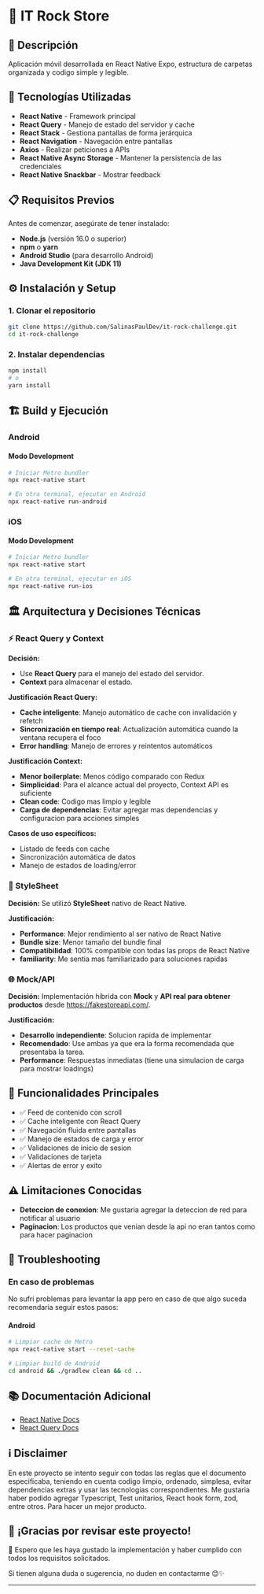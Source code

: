 # 📱 IT Rock Store

## 📖 Descripción

Aplicación móvil desarrollada en React Native Expo, estructura de carpetas organizada y codigo simple y legible.

## 🚀 Tecnologías Utilizadas

- **React Native** - Framework principal
- **React Query** - Manejo de estado del servidor y cache
- **React Stack** - Gestiona pantallas de forma jerárquica
- **React Navigation** - Navegación entre pantallas
- **Axios** - Realizar peticiones a APIs
- **React Native Async Storage** - Mantener la persistencia de las credenciales
- **React Native Snackbar** - Mostrar feedback

## 📋 Requisitos Previos

Antes de comenzar, asegúrate de tener instalado:

- **Node.js** (versión 16.0 o superior)
- **npm** o **yarn**
- **Android Studio** (para desarrollo Android)
- **Java Development Kit (JDK 11)**

## ⚙️ Instalación y Setup

### 1. Clonar el repositorio

```bash
git clone https://github.com/SalinasPaulDev/it-rock-challenge.git
cd it-rock-challenge
```

### 2. Instalar dependencias

```bash
npm install
# o
yarn install
```

## 🏗️ Build y Ejecución

### Android

#### Modo Development

```bash
# Iniciar Metro bundler
npx react-native start

# En otra terminal, ejecutar en Android
npx react-native run-android
```

### iOS

#### Modo Development

```bash
# Iniciar Metro bundler
npx react-native start

# En otra terminal, ejecutar en iOS
npx react-native run-ios
```

## 🏛️ Arquitectura y Decisiones Técnicas

### ⚡ React Query y Context

**Decisión:**

- Use **React Query** para el manejo del estado del servidor.
- **Context** para almacenar el estado.

**Justificación React Query:**

- **Cache inteligente**: Manejo automático de cache con invalidación y refetch
- **Sincronización en tiempo real**: Actualización automática cuando la ventana recupera el foco
- **Error handling**: Manejo de errores y reintentos automáticos

**Justificación Context:**

- **Menor boilerplate**: Menos código comparado con Redux
- **Simplicidad**: Para el alcance actual del proyecto, Context API es suficiente
- **Clean code**: Codigo mas limpio y legible
- **Carga de dependencias**: Evitar agregar mas dependencias y configuracion para acciones simples

**Casos de uso específicos:**

- Listado de feeds con cache
- Sincronización automática de datos
- Manejo de estados de loading/error

### 🎨 StyleSheet

**Decisión:** Se utilizó **StyleSheet** nativo de React Native.

**Justificación:**

- **Performance**: Mejor rendimiento al ser nativo de React Native
- **Bundle size**: Menor tamaño del bundle final
- **Compatibilidad**: 100% compatible con todas las props de React Native
- **familiarity**: Me sentia mas familiarizado para soluciones rapidas

### 🌐 Mock/API

**Decisión:** Implementación híbrida con **Mock** y **API real para obtener productos** desde https://fakestoreapi.com/.

**Justificación:**

- **Desarrollo independiente**: Solucion rapida de implementar
- **Recomendado**: Use ambas ya que era la forma recomendada que presentaba la tarea.
- **Performance**: Respuestas inmediatas (tiene una simulacion de carga para mostrar loadings)

## 📱 Funcionalidades Principales

- ✅ Feed de contenido con scroll
- ✅ Cache inteligente con React Query
- ✅ Navegación fluida entre pantallas
- ✅ Manejo de estados de carga y error
- ✅ Validaciones de inicio de sesion
- ✅ Validaciones de tarjeta
- ✅ Alertas de error y exito

## ⚠️ Limitaciones Conocidas

- **Deteccion de conexion**: Me gustaria agregar la deteccion de red para notificar al usuario
- **Paginacion**: Los productos que venian desde la api no eran tantos como para hacer paginacion

## 🔧 Troubleshooting

### En caso de problemas

No sufri problemas para levantar la app pero en caso de que algo suceda recomendaria seguir estos pasos:

#### Android

```bash
# Limpiar cache de Metro
npx react-native start --reset-cache

# Limpiar build de Android
cd android && ./gradlew clean && cd ..
```

## 📚 Documentación Adicional

- [React Native Docs](https://reactnative.dev/docs/getting-started)
- [React Query Docs](https://react-query.tanstack.com/)

## ℹ️ Disclaimer

En este proyecto se intento seguir con todas las reglas que el documento especificaba, teniendo en cuenta codigo limpio, ordenado, simplesa, evitar dependencias extras y usar las tecnologias correspondientes.
Me gustaria haber podido agregar Typescript, Test unitarios, React hook form, zod, entre otros. Para hacer un mejor producto.

## 🎉 ¡Gracias por revisar este proyecto!

🚀 Espero que les haya gustado la implementación y haber cumplido con todos los requisitos solicitados.

Si tienen alguna duda o sugerencia, no duden en contactarme 😊✨

---
